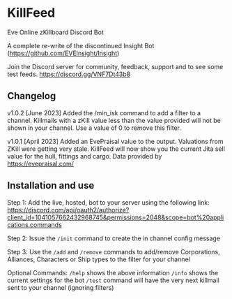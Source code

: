 # KillFeed

Eve Online zKillboard Discord Bot

A complete re-write of the discontinued Insight Bot (https://github.com/EVEInsight/Insight)

Join the Discord server for community, feedback, support and to see some test feeds.
https://discord.gg/VNF7Dt43b8

## Changelog

v1.0.2 [June 2023]
Added the /min_isk command to add a filter to a channel. Killmails with a zKill value less than the value provided will not be shown in your channel. Use a value of 0 to remove this filter.

v1.0.1 [April 2023]
Added an EvePraisal value to the output. Valuations from ZKill were getting very stale. KillFeed will now show you the current Jita sell value for the hull, fittings and cargo. Data provided by https://evepraisal.com/

## Installation and use

Step 1:
Add the live, hosted, bot to your server using the following link:
https://discord.com/api/oauth2/authorize?client_id=1041057662432968745&permissions=2048&scope=bot%20applications.commands

Step 2:
Issue the `/init` command to create the in channel config message

Step 3:
Use the `/add` and `/remove` commands to add/remove Corporations, Alliances, Characters or Ship types to the filter for your channel

Optional Commands:
`/help` shows the above information
`/info` shows the current settings for the bot
`/test` command will have the very next killmail sent to your channel (ignoring filters)
